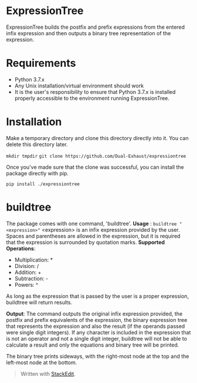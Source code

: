 # ExpressionTree

ExpressionTree builds the postfix and prefix expressions from the entered infix expression and then outputs a binary tree representation of the expression.

# Requirements

 - Python 3.7.x
 - Any Unix installation/virtual environment should work
 - It is the user's responsibility to ensure that Python 3.7.x is installed properly accessible to the environment running ExpressionTree.

# Installation

Make a temporary directory and clone this directory directly into it. You can delete this directory later.

`mkdir tmpdir`
`git clone https://github.com/Dual-Exhaust/expressiontree`

Once you've made sure that the clone was successful, you can install the package directly with pip.

`pip install ./expressiontree`

# buildtree
The package comes with one command, 'buildtree'.
**Usage** :
`buildtree "<expression>"`
\<expression> is an infix expression provided by the user. Spaces and parentheses are allowed in the expression, but it is required that the expression is surrounded by quotation marks.
**Supported Operations**:

 - Multiplication: *
 - Division: /
 - Addition: +
 - Subtraction: -
 - Powers: ^

As long as the expression that is passed by the user is a proper expression, buildtree will return results.

**Output**:
The command outputs the original infix expression provided, the postfix and prefix equivalents of the expression, the binary expression tree that represents the expression and also the result (if the operands passed were single digit integers). If any character is included in the expression that is not an operator and not a single digit integer, buildtree will not be able to calculate a result and only the equations and binary tree will be printed. 

The binary tree prints sideways, with the right-most node at the top and the left-most node at the bottom.

> Written with [StackEdit](https://stackedit.io/).

